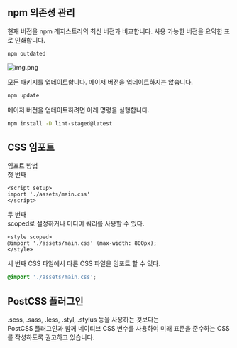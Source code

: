 ## npm 의존성 관리  

현재 버전을 npm 레지스트리의 최신 버전과 비교합니다. 사용 가능한 버전을 요약한 표로 인쇄합니다.
```sh
npm outdated
```
![img.png](docs/img.png)

모든 패키지를 업데이트합니다. 메이저 버전을 업데이트하지는 않습니다.
```sh
npm update
```

메이저 버전을 업데이트하려면 아래 명령을 실행합니다.
```sh
npm install -D lint-staged@latest
```

## CSS 임포트
임포트 방법  
첫 번째
```vue
<script setup>
import './assets/main.css'  
</script>
```
두 번째  
scoped로 설정하거나 미디어 쿼리를 사용할 수 있다.
```vue
<style scoped>
@import './assets/main.css' (max-width: 800px);  
</style>
```
세 번째
CSS 파일에서 다른 CSS 파일을 임포트 할 수 있다.
```css
@import './assets/main.css';
```

## PostCSS 플러그인
.scss, .sass, .less, .styl, .stylus 등을 사용하는 것보다는  
PostCSS 플러그인과 함께 네이티브 CSS 변수를 사용하여 미래 표준을 준수하는 CSS를 작성하도록 권고하고 있습니다.
